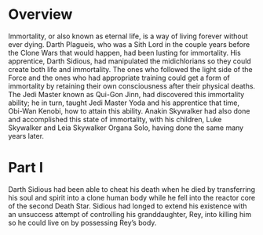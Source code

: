 # Overview

Immortality, or also known as eternal life, is a way of living forever without ever dying.
Darth Plagueis, who was a Sith Lord in the couple years before the Clone Wars that would happen, had been lusting for immortality.
His apprentice, Darth Sidious, had manipulated the midichlorians so they could create both life and immortality.
The ones who followed the light side of the Force and the ones who had appropriate training could get a form of immortality by retaining their own consciousness after their physical deaths.
The Jedi Master known as Qui-Gon Jinn, had discovered this immortality ability; he in turn, taught Jedi Master Yoda and his apprentice that time, Obi-Wan Kenobi, how to attain this ability.
Anakin Skywalker had also done and accomplished this state of immortality, with his children, Luke Skywalker and Leia Skywalker Organa Solo, having done the same many years later.

# Part I

Darth Sidious had been able to cheat his death when he died by transferring his soul and spirit into a clone human body while he fell into the reactor core of the second Death Star.
Sidious had longed to extend his existence with an unsuccess attempt of controlling his granddaughter, Rey, into killing him so he could live on by possessing Rey’s body.
